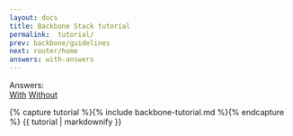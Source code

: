 ```yaml
---
layout: docs
title: Backbone Stack tutorial
permalink:  tutorial/
prev: backbone/guidelines
next: router/home
answers: with-answers
---
```


<div class="tutorial-version text-right">
    <label>Answers:</label>
    <div class="btn-group">
      <a href="/docs/backbone/tutorial" class="btn btn-primary active">With</a>
      <a href="/docs/backbone/tutorial-no-answers" class="btn btn-primary">Without</a>
    </div>
</div>

{% capture tutorial %}{% include backbone-tutorial.md %}{% endcapture %}
{{ tutorial | markdownify }}
